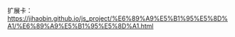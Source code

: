 扩展卡：https://jihaobin.github.io/js_project/%E6%89%A9%E5%B1%95%E5%8D%A1/%E6%89%A9%E5%B1%95%E5%8D%A1.html
